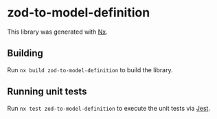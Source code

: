 # zod-to-model-definition

This library was generated with [Nx](https://nx.dev).

## Building

Run `nx build zod-to-model-definition` to build the library.

## Running unit tests

Run `nx test zod-to-model-definition` to execute the unit tests via [Jest](https://jestjs.io).
